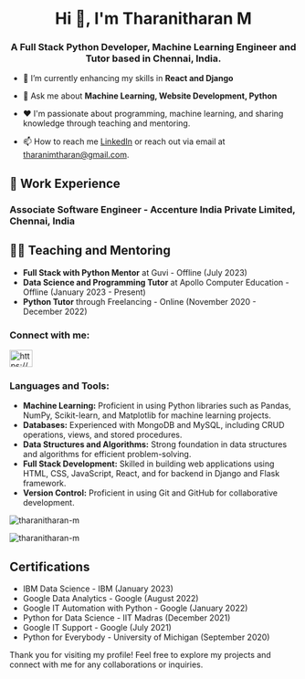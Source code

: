 <h1 align="center">Hi 👋, I'm Tharanitharan M</h1>
<h3 align="center">A Full Stack Python Developer, Machine Learning Engineer and Tutor based in Chennai, India.</h3>

- 🌱 I’m currently enhancing my skills in **React and Django**

- 💬 Ask me about **Machine Learning, Website Development, Python**

- ❤️ I'm passionate about programming, machine learning, and sharing knowledge through teaching and mentoring.

- 📫 How to reach me [LinkedIn](https://www.linkedin.com/in/tharani-tharan) or reach out via email at tharanimtharan@gmail.com.

## 🏢 Work Experience

### Associate Software Engineer - Accenture India Private Limited, Chennai, India

## 🧑‍🏫 Teaching and Mentoring

- **Full Stack with Python Mentor** at Guvi - Offline (July 2023)
- **Data Science and Programming Tutor** at Apollo Computer Education - Offline (January 2023 - Present)
- **Python Tutor** through Freelancing - Online (November 2020 - December 2022)

<h3 align="left">Connect with me:</h3>
<p align="left">
<a href="https://linkedin.com/in/https://www.linkedin.com/in/tharani-tharan/" target="blank"><img align="center" src="https://raw.githubusercontent.com/rahuldkjain/github-profile-readme-generator/master/src/images/icons/Social/linked-in-alt.svg" alt="https://www.linkedin.com/in/tharani-tharan/" height="30" width="40" /></a>
</p>

<h3 align="left">Languages and Tools:</h3>

- **Machine Learning:** Proficient in using Python libraries such as Pandas, NumPy, Scikit-learn, and Matplotlib for machine learning projects.
- **Databases:** Experienced with MongoDB and MySQL, including CRUD operations, views, and stored procedures.
- **Data Structures and Algorithms:** Strong foundation in data structures and algorithms for efficient problem-solving.
- **Full Stack Development:** Skilled in building web applications using HTML, CSS, JavaScript, React, and for backend in Django and Flask framework.
- **Version Control:** Proficient in using Git and GitHub for collaborative development.

<p><img align="center" src="https://github-readme-stats.vercel.app/api/top-langs?username=tharanitharan-m&show_icons=true&locale=en&layout=compact" alt="tharanitharan-m" /></p>

<p><img align="center" src="https://github-readme-streak-stats.herokuapp.com/?user=tharanitharan-m&" alt="tharanitharan-m" /></p>

## Certifications

- IBM Data Science - IBM (January 2023)
- Google Data Analytics - Google (August 2022)
- Google IT Automation with Python - Google (January 2022)
- Python for Data Science - IIT Madras (December 2021)
- Google IT Support - Google (July 2021)
- Python for Everybody - University of Michigan (September 2020)

Thank you for visiting my profile! Feel free to explore my projects and connect with me for any collaborations or inquiries.
